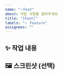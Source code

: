 ```yaml
---
name: "✨Feat"
about: 작업 사항을 알려주세요
title: "[Feat]"
labels: "✨ Feature"
assignees: ""
---
```


## ✨ 작업 내용

## 🖼️ 스크린샷 (선택)
